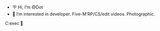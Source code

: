 - 🪧  Hi, I’m @Dot
- 🎇 I’m interested in developer. Five-M'RP/CS/edit videos. Photographic.
<!---
Dot/Dot is a 🗃️ Dev 🗃️ repository ---> C:exec 📇
